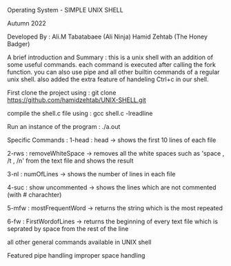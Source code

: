 Operating System - SIMPLE UNIX SHELL

Autumn 2022

Developed By : Ali.M Tabatabaee (Ali Ninja) Hamid Zehtab (The Honey Badger)

A brief introduction and Summary : this is a unix shell with an addition of some useful commands. each command is executed after calling the fork function. you can also use pipe and all other builtin commands of a regular unix shell. also added the extra feature of handeling Ctrl+c in our shell.

First clone the project using :   git clone https://github.com/hamidzehtab/UNIX-SHELL.git

compile the shell.c file using : gcc shell.c -lreadline

Run an instance of the program : ./a.out

Specific Commands : 1-head : head -> shows the first 10 lines of each file

2-rws : removeWhiteSpace -> removes all the white spaces such as 'space , /t , /n' from the text file and shows the result

3-nl : numOfLines -> shows the number of lines in each file

4-suc : show uncommented -> shows the lines which are not commented (with # charachter)

5-mfw : mostFrequentWord -> returns the string which is the most repeated

6-fw : FirstWordofLines -> returns the beginning of every text file which is seprated by space from the rest of the line

all other general commands available in UNIX shell

Featured pipe handling
improper space handling
